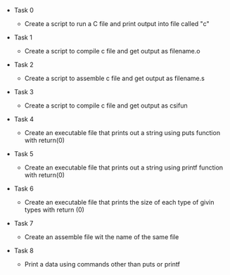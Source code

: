 
- Task 0
	- Create a script to run a C file and print output into file called "c"

- Task 1
	- Create a script to compile c file and get output as filename.o

- Task 2
	- Create a script to assemble c file and get output as filename.s

- Task 3
	- Create a script to compile c file and get output as csifun

- Task 4
	- Create an executable file that prints out a string using puts function with return(0)

- Task 5
	- Create an executable file that prints out a string using printf function with return(0)

- Task 6
	- Create an executable file that prints the size of each type of givin types with return (0)

- Task 7
	- Create an assemble file wit the name of the same file

- Task 8
	- Print a data using commands other than puts or printf

